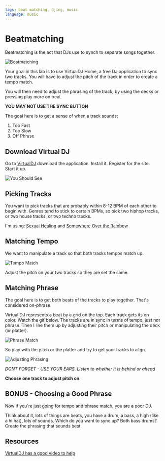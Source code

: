 ```yaml
---
tags: beat matching, djing, music
language: music
---
```


# Beatmatching

Beatmatching is the act that DJs use to synch to separate songs together.

![Beatmatching](http://upload.wikimedia.org/wikipedia/commons/thumb/c/c2/Beat-matching.svg/500px-Beat-matching.svg.png)

Your goal in this lab is to use VirtualDJ Home, a free DJ application to sync two tracks. You will have to adjust the pitch of the track in order to create a tempo match.

You will then need to adjust the phrasing of the track, by using the decks or pressing play more on beat.

**YOU MAY NOT USE THE SYNC BUTTON**

The goal here is to get a sense of when a track sounds:

1. Too Fast
2. Too Slow
3. Off Phrase

## Download Virtual DJ

Go to [VirtualDJ](https://www.virtualdj.com/download/free.html) download the application. Install it. Register for the site. Start it up.

![You Should See](http://dl.dropboxusercontent.com/s/8z8ixr1gian9zfy/2014-04-28%20at%204.21%20PM%202x.png)

## Picking Tracks

You want to pick tracks that are probably within 8-12 BPM of each other to begin with. Genres tend to stick to certain BPMs, so pick two hiphop tracks, or two house tracks, or two techno tracks.

I'm using: [Sexual Healing](https://soundcloud.com/nickraymondg/marvin-gaye-sexual-healing) and [Somewhere Over the Rainbow](https://soundcloud.com/thomasjackmusic/israel-kamakawiwoole-1)

## Matching Tempo

We want to manipulate a track so that both tracks tempos match up.

![Tempo Match](http://dl.dropboxusercontent.com/s/moe2ljemv6p5fog/2014-04-28%20at%204.26%20PM%202x.png)

Adjust the pitch on your two tracks so they are set the same.

## Matching Phrase

The goal here is to get both beats of the tracks to play together. That's considered on-phrase.

Virtual DJ represents a beat by a grid on the top. Each track gets its on color. Watch the gif below. The tracks are in sync in terms of tempo, just not phrase. Then I line them up by adjusting their pitch or manipulating the deck (or platter).

![Phrase Match](http://aviflombaum.s3.amazonaws.com/etc/off-phrase.gif)

So play with the pitch or the platter and try to get your tracks to align.

![Adjusting Phrasing](http://dl.dropboxusercontent.com/s/l7n7jrmhe2zejno/2014-04-28%20at%204.40%20PM%202x.png)

_DONT FORGET - USE YOUR EARS. Listen to whether it is behind or ahead_

**Choose one track to adjust pitch on**

## BONUS - Choosing a Good Phrase

Now if you're just going for tempo and phrase match, you are a poor DJ.

Think about it, lots of things are beats, you have a drum, a bass, a high (like a hi hat), lots of sounds. Which do you want to sync up? Both bass drums? Create the phrasing that sounds best.

## Resources

[VirtualDJ has a good video to help](https://www.youtube.com/watch?v=9iqdxdmU8T4)
